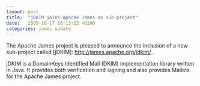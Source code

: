 ```yaml
---
layout: post
title:  "jDKIM joins Apache James as sub-project"
date:   2009-10-17 16:13:22 +0200
categories: james update
---
```


The Apache James project is pleased to announce the inclusion of a new sub-project called
[jDKIM]: http://james.apache.org/jdkim/ .

jDKIM is a DomainKeys Identified Mail (DKIM) implementation library written in Java. It provides both verification and
signing and also provides Mailets for the Apache James project.
